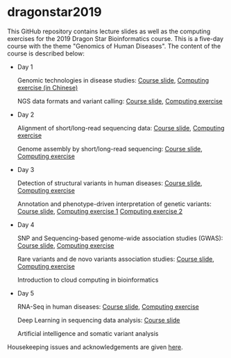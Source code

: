# dragonstar2019

This GitHub repository contains lecture slides as well as the computing exercises for the 2019 Dragon Star Bioinformatics course. This is a five-day course with the theme "Genomics of Human Diseases". The content of the course is described below:

- Day 1

    Genomic technologies in disease studies: [Course slide](slides/day1_genetics_technology.pdf), [Computing exercise (in Chinese)](https://github.com/WGLab/dragonstar2019/tree/master/day1_linux)
    
    NGS data formats and variant calling: [Course slide](slides/day1_data_format_variant_call.pdf), [Computing exercise](https://github.com/WGLab/dragonstar2019/tree/master/day1_bam_vcf)

- Day 2

    Alignment of short/long-read sequencing data: [Course slide](slides/day2_alignment_lecture.pdf), [Computing exercise](https://github.com/WGLab/dragonstar2019/tree/master/day2_alignment)
    
    Genome assembly by short/long-read sequencing: [Course slide](slides/day2_genome_assembly.pdf), [Computing exercise](https://github.com/WGLab/dragonstar2019/tree/master/day2_assembly)
    

- Day 3

    Detection of structural variants in human diseases: [Course slide](slides/day3_structural_variants.pdf), [Computing exercise](https://github.com/WGLab/dragonstar2019/tree/master/day3_SV)
    
    Annotation and phenotype-driven interpretation of genetic variants: [Course slide](slides/day3_annovar_phenolyzer.pdf), [Computing exercise 1](https://github.com/WGLab/dragonstar2019/tree/master/day3_annotation) [Computing exercise 2](https://github.com/WGLab/dragonstar2019/tree/master/day3_phenotype)

- Day 4

    SNP and Sequencing-based genome-wide association studies (GWAS): [Course slide](slides/day4_GWAS_seqGWAS.pdf), [Computing exercise](https://github.com/WGLab/dragonstar2019/tree/master/day4_gwas)
    
    Rare variants and de novo variants association studies: [Course slide](slides/day4_rare_denovo_variants.pdf), [Computing exercise](https://github.com/WGLab/dragonstar2019/tree/master/day4_denovo)
    
   Introduction to cloud computing in bioinformatics

- Day 5

    RNA-Seq in human diseases: [Course slide](slides/day5_rnaseq.pdf), [Computing exercise](https://github.com/WGLab/dragonstar2019/tree/master/day5_RNAseq)
    
    Deep Learning in sequencing data analysis: [Course slide](slides/day5_deep_learning.pdf)

    Artificial intelligence and somatic variant analysis

Housekeeping issues and acknowledgements are given [here](slides/house_keeping.pdf).
